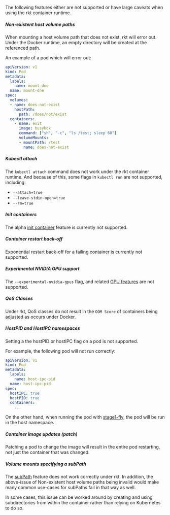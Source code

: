 ---
---

The following features either are not supported or have large caveats when using the rkt container runtime.

##### Non-existent host volume paths

When mounting a host volume path that does not exist, rkt will error out. Under the Docker runtime, an empty directory will be created at the referenced path.

An example of a pod which will error out:

```yaml
apiVersion: v1
kind: Pod
metadata:
  labels:
    name: mount-dne
  name: mount-dne
spec:
  volumes:
  - name: does-not-exist
    hostPath:
      path: /does/not/exist
  containers:
    - name: exit
      image: busybox
      command: ["sh", "-c", "ls /test; sleep 60"]
      volumeMounts:
      - mountPath: /test
        name: does-not-exist
```

##### Kubectl attach

The `kubectl attach` command does not work under the rkt container runtime.
And because of this, some flags in `kubectl run` are not supported, including:

- `--attach=true`
- `--leave-stdin-open=true`
- `--rm=true`

##### Init containers

The alpha [init container](https://github.com/kubernetes/kubernetes/blob/master/docs/proposals/container-init.md) feature is currently not supported.

##### Container restart back-off

Exponential restart back-off for a failing container is currently not supported.

##### Experimental NVIDIA GPU support

The `--experimental-nvidia-gpus` flag, and related [GPU features](https://github.com/kubernetes/kubernetes/blob/master/docs/proposals/gpu-support.md) are not supported.

##### QoS Classes

Under rkt, QoS classes do not result in the `OOM Score` of containers being adjusted as occurs under Docker.

##### HostPID and HostIPC namespaces

Setting a the hostPID or hostIPC flag on a pod is not supported.

For example, the following pod will not run correctly:

```yaml
apiVersion: v1
kind: Pod
metadata:
  labels:
    name: host-ipc-pid
  name: host-ipc-pid
spec:
  hostIPC: true
  hostPID: true
  containers:
    ...
```

On the other hand, when running the pod with [stage1-fly](https://coreos.com/rkt/docs/latest/running-fly-stage1.html), the pod will be run in the host namespace.


##### Container image updates (patch)

Patching a pod to change the image will result in the entire pod restarting, not just the container that was changed.

##### Volume mounts specifying a subPath

The [subPath](https://github.com/kubernetes/kubernetes/pull/22575) feature does not work correctly under rkt.
In addition, the above-issue of Non-existent host volume paths being invalid would make many common use-cases for subPaths fail in that way as well.

In some cases, this issue can be worked around by creating and using subdirectories from within the container rather than relying on Kubernetes to do so.

